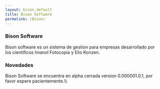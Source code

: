 ```yaml
---
layout: bison_default
title: Bison Software
permalink: /Bison/
---
```

<h3>Bison Software</h3>
Bison software es un sistema de gestion para empresas desarrollado por los cientificos Imanol Fotocopia y Elio Konzen.

<h3>Novedades</h3>
Bison Software se encuentra en alpha cerrada version 0.000001.0.1, por favor espere pacientemente.\\

